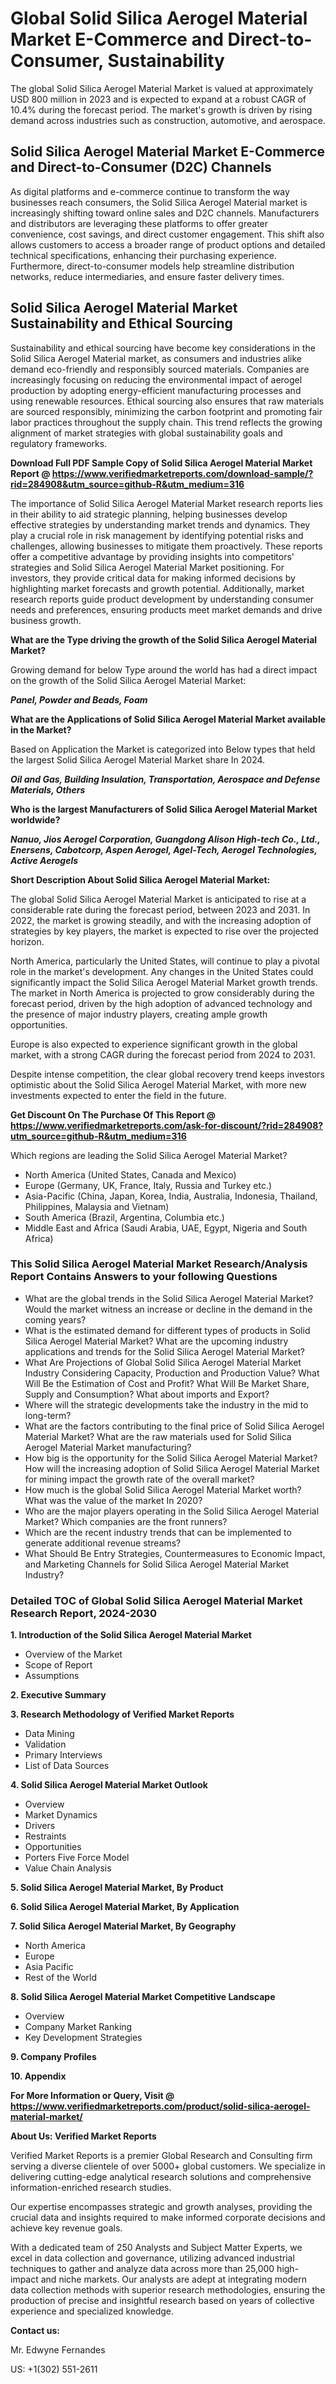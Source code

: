 <h1>Global Solid Silica Aerogel Material Market E-Commerce and Direct-to-Consumer, Sustainability</h1><p class=""><p>The global Solid Silica Aerogel Material Market is valued at approximately USD 800 million in 2023 and is expected to expand at a robust CAGR of 10.4% during the forecast period. The market's growth is driven by rising demand across industries such as construction, automotive, and aerospace.</p><h2>Solid Silica Aerogel Material Market E-Commerce and Direct-to-Consumer (D2C) Channels</h2><p>As digital platforms and e-commerce continue to transform the way businesses reach consumers, the Solid Silica Aerogel Material market is increasingly shifting toward online sales and D2C channels. Manufacturers and distributors are leveraging these platforms to offer greater convenience, cost savings, and direct customer engagement. This shift also allows customers to access a broader range of product options and detailed technical specifications, enhancing their purchasing experience. Furthermore, direct-to-consumer models help streamline distribution networks, reduce intermediaries, and ensure faster delivery times.</p><h2>Solid Silica Aerogel Material Market Sustainability and Ethical Sourcing</h2><p>Sustainability and ethical sourcing have become key considerations in the Solid Silica Aerogel Material market, as consumers and industries alike demand eco-friendly and responsibly sourced materials. Companies are increasingly focusing on reducing the environmental impact of aerogel production by adopting energy-efficient manufacturing processes and using renewable resources. Ethical sourcing also ensures that raw materials are sourced responsibly, minimizing the carbon footprint and promoting fair labor practices throughout the supply chain. This trend reflects the growing alignment of market strategies with global sustainability goals and regulatory frameworks.</p></p><p class=""><strong>Download Full PDF Sample Copy of Solid Silica Aerogel Material Market Report @ <a href="https://www.verifiedmarketreports.com/download-sample/?rid=284908&utm_source=github-R&utm_medium=316" target="_blank">https://www.verifiedmarketreports.com/download-sample/?rid=284908&utm_source=github-R&utm_medium=316</a></strong></p><p>The importance of&nbsp;Solid Silica Aerogel Material Market research reports lies in their ability to aid strategic planning, helping businesses develop effective strategies by understanding market trends and dynamics. They play a crucial role in risk management by identifying potential risks and challenges, allowing businesses to mitigate them proactively. These reports offer a competitive advantage by providing insights into competitors' strategies and Solid Silica Aerogel Material Market positioning. For investors, they provide critical data for making informed decisions by highlighting market forecasts and growth potential. Additionally, market research reports guide product development by understanding consumer needs and preferences, ensuring products meet market demands and drive business growth.</p><p><strong>What are the&nbsp;Type driving the growth of the Solid Silica Aerogel Material Market?</strong></p><p id="" class="">Growing demand for below Type around the world has had a direct impact on the growth of the Solid Silica Aerogel Material Market:</p><p class=""><em><strong>Panel, Powder and Beads, Foam</strong></em></p><p class=""><strong>What are the&nbsp;Applications&nbsp;of Solid Silica Aerogel Material Market available in the Market?</strong></p><p id="" class="">Based on Application the Market is categorized into Below types that held the largest Solid Silica Aerogel Material Market share In 2024.</p><p class=""><em><strong>Oil and Gas, Building Insulation, Transportation, Aerospace and Defense Materials, Others</strong></em></p><p class=""><strong>Who is the largest Manufacturers of Solid Silica Aerogel Material Market worldwide?</strong></p><p><em><strong>Nanuo, Jios Aerogel Corporation, Guangdong Alison High-tech Co., Ltd., Enersens, Cabotcorp, Aspen Aerogel, Agel-Tech, Aerogel Technologies, Active Aerogels</strong></em></p><p id="" class=""><strong>Short Description About Solid Silica Aerogel Material Market:</strong></p><p>The global Solid Silica Aerogel Material Market is anticipated to rise at a considerable rate during the forecast period, between 2023 and 2031. In 2022, the market is growing steadily, and with the increasing adoption of strategies by key players, the market is expected to rise over the projected horizon.</p><p>North America, particularly the United States, will continue to play a pivotal role in the market's development. Any changes in the United States could significantly impact the Solid Silica Aerogel Material Market growth trends. The market in North America is projected to grow considerably during the forecast period, driven by the high adoption of advanced technology and the presence of major industry players, creating ample growth opportunities.</p><p>Europe is also expected to experience significant growth in the global market, with a strong CAGR during the forecast period from 2024 to 2031.</p><p>Despite intense competition, the clear global recovery trend keeps investors optimistic about the Solid Silica Aerogel Material Market, with more new investments expected to enter the field in the future.</p><p id="" class=""><strong>Get Discount On The Purchase Of This Report @ <a href="https://www.verifiedmarketreports.com/ask-for-discount/?rid=284908?utm_source=github-R&utm_medium=316" target="_blank">https://www.verifiedmarketreports.com/ask-for-discount/?rid=284908?utm_source=github-R&utm_medium=316</a></strong></p><p class="">Which regions are leading the Solid Silica Aerogel Material Market?</p><ul><li>North America (United States, Canada and Mexico)</li><li>Europe (Germany, UK, France, Italy, Russia and Turkey etc.)</li><li>Asia-Pacific (China, Japan, Korea, India, Australia, Indonesia, Thailand, Philippines, Malaysia and Vietnam)</li><li>South America (Brazil, Argentina, Columbia etc.)</li><li>Middle East and Africa (Saudi Arabia, UAE, Egypt, Nigeria and South Africa)</li></ul><h3 id="" class="">This Solid Silica Aerogel Material Market Research/Analysis Report Contains Answers to your following Questions</h3><ul><li>What are the global trends in the Solid Silica Aerogel Material Market? Would the market witness an increase or decline in the demand in the coming years?</li><li>What is the estimated demand for different types of products in Solid Silica Aerogel Material Market? What are the upcoming industry applications and trends for the Solid Silica Aerogel Material Market?</li><li>What Are Projections of Global Solid Silica Aerogel Material Market Industry Considering Capacity, Production and Production Value? What Will Be the Estimation of Cost and Profit? What Will Be Market Share, Supply and Consumption? What about imports and Export?</li><li>Where will the strategic developments take the industry in the mid to long-term?</li><li>What are the factors contributing to the final price of Solid Silica Aerogel Material Market? What are the raw materials used for Solid Silica Aerogel Material Market manufacturing?</li><li>How big is the opportunity for the Solid Silica Aerogel Material Market? How will the increasing adoption of Solid Silica Aerogel Material Market for mining impact the growth rate of the overall market?</li><li>How much is the global Solid Silica Aerogel Material Market worth? What was the value of the market In 2020?</li><li>Who are the major players operating in the Solid Silica Aerogel Material Market? Which companies are the front runners?</li><li>Which are the recent industry trends that can be implemented to generate additional revenue streams?</li><li>What Should Be Entry Strategies, Countermeasures to Economic Impact, and Marketing Channels for Solid Silica Aerogel Material Market Industry?</li></ul><h3 id="" class="">Detailed TOC of Global Solid Silica Aerogel Material Market Research Report, 2024-2030</h3><p id="" class=""><strong>1. Introduction of the Solid Silica Aerogel Material Market</strong></p><ul><li>Overview of the Market</li><li>Scope of Report</li><li>Assumptions</li></ul><p id="" class=""><strong>2. Executive Summary</strong></p><p id="" class=""><strong>3. Research Methodology of Verified Market Reports</strong></p><ul><li>Data Mining</li><li>Validation</li><li>Primary Interviews</li><li>List of Data Sources</li></ul><p id="" class=""><strong>4. Solid Silica Aerogel Material Market Outlook</strong></p><ul><li>Overview</li><li>Market Dynamics</li><li>Drivers</li><li>Restraints</li><li>Opportunities</li><li>Porters Five Force Model</li><li>Value Chain Analysis</li></ul><p id="" class=""><strong>5. Solid Silica Aerogel Material Market, By Product</strong></p><p id="" class=""><strong>6. Solid Silica Aerogel Material Market, By Application</strong></p><p id="" class=""><strong>7. Solid Silica Aerogel Material Market, By Geography</strong></p><ul><li>North America</li><li>Europe</li><li>Asia Pacific</li><li>Rest of the World</li></ul><p id="" class=""><strong>8. Solid Silica Aerogel Material Market Competitive Landscape</strong></p><ul><li>Overview</li><li>Company Market Ranking</li><li>Key Development Strategies</li></ul><p id="" class=""><strong>9. Company Profiles</strong></p><p id="" class=""><strong>10. Appendix</strong></p><p id="" class=""><strong>For More Information or Query, Visit @ <a href="https://www.verifiedmarketreports.com/product/solid-silica-aerogel-material-market/" target="_blank">https://www.verifiedmarketreports.com/product/solid-silica-aerogel-material-market/</a></strong></p><p id="" class=""><strong>About Us: Verified Market Reports</strong></p><p id="" class="">Verified Market Reports is a premier Global Research and Consulting firm serving a diverse clientele of over 5000+ global customers. We specialize in delivering cutting-edge analytical research solutions and comprehensive information-enriched research studies.</p><p id="" class="">Our expertise encompasses strategic and growth analyses, providing the crucial data and insights required to make informed corporate decisions and achieve key revenue goals.</p><p id="" class="">With a dedicated team of 250 Analysts and Subject Matter Experts, we excel in data collection and governance, utilizing advanced industrial techniques to gather and analyze data across more than 25,000 high-impact and niche markets. Our analysts are adept at integrating modern data collection methods with superior research methodologies, ensuring the production of precise and insightful research based on years of collective experience and specialized knowledge.</p><p id="" class=""><strong>Contact us:</strong></p><p id="" class="">Mr. Edwyne Fernandes</p><p id="" class="">US: +1(302) 551-2611</p>